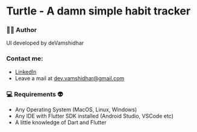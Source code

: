 # Turtle - A damn simple habit tracker

 ### 👨‍💻  Author

UI developed by deVamshidhar

### Contact me:

* [LinkedIn](https://www.linkedin.com/in/vamshidhar-telugu-b10259181)
* Leave a mail at dev.vamshidhar@gmail.com

### 💻  Requirements :alien:

* Any Operating System (MacOS, Linux, Windows)
* Any IDE with Flutter SDK installed (Android Studio, VSCode etc)
* A little knowledge of Dart and Flutter
